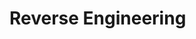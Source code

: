 # Reverse Engineering

[](using-netcat-as-a-reverse-shell)

[](reverse-engineer-malware-without-the-risk-of-infection)



